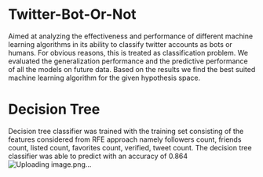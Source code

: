 # Twitter-Bot-Or-Not
Aimed at analyzing the effectiveness and performance of different machine learning algorithms in its ability to classify twitter accounts as bots or humans. For obvious reasons, this is treated as classification problem. We evaluated the generalization performance and the predictive performance of all the models on future data. Based on the results we find the best suited machine learning algorithm for the given hypothesis space.
# Decision Tree
Decision tree classifier was trained with the training set consisting of the features considered from RFE approach namely followers count, friends count, listed count, favorites count, verified, tweet count. The decision tree classifier was able to predict with an accuracy of 0.864
![Uploading image.png…]()
